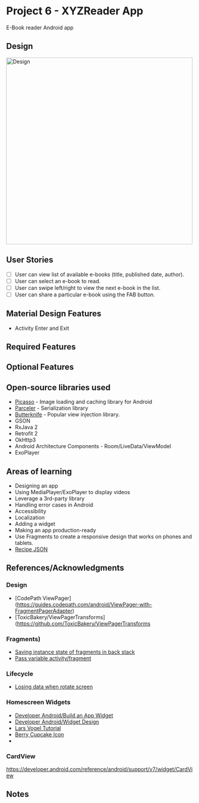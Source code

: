 # Project 6 - XYZReader App
E-Book reader Android app 

## Design
<img src='BakingApp_design.jpg' title='Design' width='500' alt='Design' />

## User Stories
* [ ] User can view list of available e-books (title, published date, author).
* [ ] User can select an e-book to read.
* [ ] User can swipe left/right to view the next e-book in the list. 
* [ ] User can share a particular e-book using the FAB button.

## Material Design Features
- Activity Enter and Exit

## Required Features

## Optional Features

## Open-source libraries used
- [Picasso](http://square.github.io/picasso/) - Image loading and caching library for Android
- [Parceler](https://github.com/johncarl81/parceler) - Serialization library
- [Butterknife](http://jakewharton.github.io/butterknife/i) - Popular view injection library.
- GSON
- RxJava 2
- Retrofit 2
- OkHttp3
- Android Architecture Components - Room/LiveData/ViewModel
- ExoPlayer

## Areas of learning
- Designing an app
- Using MediaPlayer/ExoPlayer to display videos
- Leverage a 3rd-party library
- Handling error cases in Android 
- Accessibility
- Localization
- Adding a widget
- Making an app production-ready
- Use Fragments to create a responsive design that works on phones and tablets.
- [Recipe JSON](https://d17h27t6h515a5.cloudfront.net/topher/2017/May/59121517_baking/baking.json)

## References/Acknowledgments
### Design
- [CodePath ViewPager] (https://guides.codepath.com/android/ViewPager-with-FragmentPagerAdapter)
- [ToxicBakery/ViewPagerTransforms] (https://github.com/ToxicBakery/ViewPagerTransforms
### Fragments)
- [Saving instance state of fragments in back stack](https://stackoverflow.com/questions/15313598/once-for-all-how-to-correctly-save-instance-state-of-fragments-in-back-stack)
- [Pass variable activity/fragment](https://stackoverflow.com/questions/17436298/how-to-pass-a-variable-from-activity-to-fragment-and-pass-it-back)
### Lifecycle
- [Losing data when rotate screen](https://stackoverflow.com/questions/5123407/losing-data-when-rotate-screen)
### Homescreen Widgets
- [Developer Android/Build an App Widget](https://developer.android.com/guide/topics/appwidgets/)
- [Developer Android/Widget Design](https://developer.android.com/guide/practices/ui_guidelines/widget_design)
- [Lars Vogel Tutorial](http://www.vogella.com/tutorials/AndroidWidgets/article.html)
- [Berry Cupcake Icon](http://www.iconarchive.com/show/aka-acid-icons-by-archigraphs/Berry-Cupcake-icon.html)
- 
### CardView
https://developer.android.com/reference/android/support/v7/widget/CardView

## Notes

